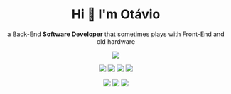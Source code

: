 <h1 align='center'>
  Hi 👋 I'm Otávio
</h1>

<p align="center">
  a Back-End <b>Software Developer</b> that sometimes plays with Front-End and old hardware
</p>

<p align="center">
  <img src="https://github-readme-stats.vercel.app/api?username=Tavisco&show_icons=true&theme=vue-dark&include_all_commits=true&custom_title=My%20GitHub%20Stats&count_private=true" />
</p>

<p align='center'>
  <img src="https://img.shields.io/badge/Java-007396?style=for-the-badge&logo=java&logoColor=white" />
  <img src="https://img.shields.io/badge/Go-00ADD8?style=for-the-badge&logo=go&logoColor=white" />
  <img src="https://img.shields.io/badge/TypeScript-007ACC?style=for-the-badge&logo=typescript&logoColor=white">
  <img src="https://img.shields.io/badge/Kotlin-0095D5?&style=for-the-badge&logo=kotlin&logoColor=white" />
</p>

<p align='center'>
  <img src="https://img.shields.io/badge/Spring-6DB33F?style=for-the-badge&logo=spring&logoColor=white" />
  <img src="https://img.shields.io/badge/Angular-DD0031?style=for-the-badge&logo=angular&logoColor=white" />
  <img src="https://img.shields.io/badge/Node.js-339933?style=for-the-badge&logo=nodedotjs&logoColor=white">
</p>
